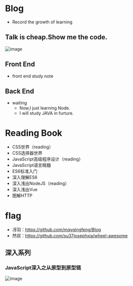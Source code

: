 # Blog
- Record the growth of learning
## Talk is cheap.Show me the code.
![image](https://camo.githubusercontent.com/f63a8ff7f8967211999318104ed88115822453f84609944436c4ae2cebee7dc7/68747470733a2f2f70392d6a75656a696e2e62797465696d672e636f6d2f746f732d636e2d692d6b3375316662706663702f33353536626437386330303034643735393831383163303236353962333562387e74706c762d6b3375316662706663702d77617465726d61726b2e696d616765)

## Front End
- front end study note
## Back End
- waiting
  - Now,I just learning Node.
  - I will study JAVA in furture.
# Reading Book
- CSS世界（reading）
- CSS选择器世界
- JavaScript高级程序设计（reading）
- JavaScript语言精髓
- ES6标准入门
- 深入理解ES6
- 深入浅出NodeJS（reading）
- 深入浅出Vue
- 图解HTTP
# flag
* 冴羽：https://github.com/mqyqingfeng/Blog
* 然叔：https://github.com/su37josephxia/wheel-awesome
## 深入系列
### JavaScript深入之从原型到原型链 
![image](blob:https://www.processon.com/78b46e51-3859-4c98-9802-d1116cf316b1)

